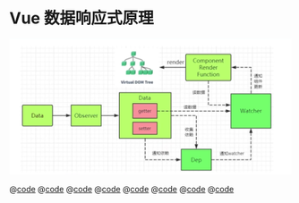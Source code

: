 # Vue 数据响应式原理

![avatar](/images/img/2022-01-03-211219.png)

@[code](../learn/observe/index.js)
@[code](../learn/observe/observe.js)
@[code](../learn/observe/Observer.js)
@[code](../learn/observe/defineReactive.js)
@[code](../learn/observe/Dep.js)
@[code](../learn/observe/Watcher.js)
@[code](../learn/observe/array.js)
@[code](../learn/observe/utils.js)

<!-- ![avatar](/images/img/mvvm.png) -->
